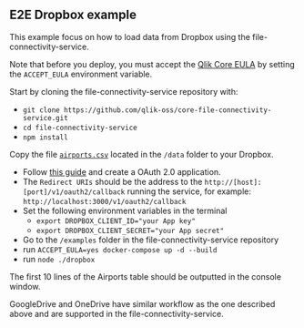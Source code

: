 ## E2E Dropbox example

This example focus on how to load data from Dropbox using the file-connectivity-service.

Note that before you deploy, you must accept the [Qlik Core EULA](https://core.qlik.com/eula/) by setting the `ACCEPT_EULA` environment variable.

Start by cloning the file-connectivity-service repository with:
- `git clone https://github.com/qlik-oss/core-file-connectivity-service.git`
- `cd file-connectivity-service`
- `npm install`

Copy the file [`airports.csv`](https://github.com/qlik-oss/core-file-connectivity-service/blob/master/data/airports.csv) located in the `/data` folder to your Dropbox.

- Follow [this guide](https://www.dropbox.com/developers/reference/oauth-guide) and create a OAuth 2.0 application.
- The `Redirect URIs` should be the address to the `http://[host]:[port]/v1/oauth2/callback` running the service, for example: `http://localhost:3000/v1/oauth2/callback`
- Set the following environment variables in the terminal
    - `export DROPBOX_CLIENT_ID="your App key"`
    - `export DROPBOX_CLIENT_SECRET="your App secret"`
- Go to the `/examples` folder in the file-connectivity-service repository
- run `ACCEPT_EULA=yes docker-compose up -d --build`
- run `node ./dropbox`

The first 10 lines of the Airports table should be outputted in the console window.

GoogleDrive and OneDrive have similar workflow as the one described above and are supported in the file-connectivity-service.
